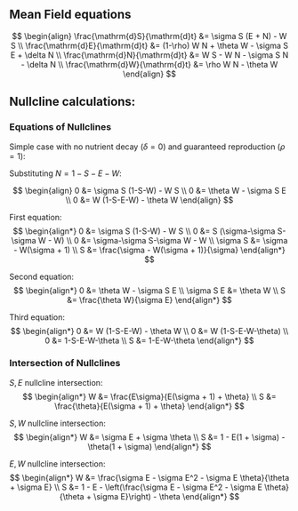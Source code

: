 ## Mean Field equations

$$
\begin{align}
\frac{\mathrm{d}S}{\mathrm{d}t} &= \sigma S (E + N) - W S \\
\frac{\mathrm{d}E}{\mathrm{d}t} &= (1-\rho) W N + \theta W - \sigma S E + \delta N \\
\frac{\mathrm{d}N}{\mathrm{d}t} &= W S - W N - \sigma S N - \delta N \\
\frac{\mathrm{d}W}{\mathrm{d}t} &= \rho W N - \theta W
\end{align}
$$

## Nullcline calculations:

### Equations of Nullclines

Simple case with no nutrient decay ($\delta=0$) and guaranteed reproduction ($\rho=1$):

Substituting $N=1-S-E-W$:

$$
\begin{align}
0 &= \sigma S (1-S-W) - W S \\
0 &= \theta W - \sigma S E \\
0 &= W (1-S-E-W) - \theta W
\end{align}
$$

First equation:
$$
\begin{align*}
    0 &= \sigma S (1-S-W) - W S \\
    0 &= S (\sigma-\sigma S-\sigma W - W) \\
    0 &= \sigma-\sigma S-\sigma W - W \\
    \sigma S &= \sigma - W(\sigma + 1) \\
    S &= \frac{\sigma - W(\sigma + 1)}{\sigma}
\end{align*}
$$

Second equation:
$$
\begin{align*}
    0 &= \theta W - \sigma S E \\
    \sigma S E  &= \theta W \\
    S &= \frac{\theta W}{\sigma E}
\end{align*}
$$

Third equation:
$$
\begin{align*}
    0 &= W (1-S-E-W) - \theta W \\
    0 &= W  (1-S-E-W-\theta) \\
    0 &= 1-S-E-W-\theta \\
    S &= 1-E-W-\theta
\end{align*}
$$

### Intersection of Nullclines

$S,E$ nullcline intersection:
$$
\begin{align*}
    W &= \frac{E\sigma}{E(\sigma + 1) + \theta} \\
    S &= \frac{\theta}{E(\sigma + 1) + \theta}
\end{align*}
$$

$S,W$ nullcline intersection:
$$
\begin{align*}
    W &= \sigma E + \sigma \theta \\
    S &= 1 - E(1 + \sigma) - \theta(1 + \sigma) 
\end{align*}
$$

$E,W$ nullcline intersection:
$$
\begin{align*}
    W &= \frac{\sigma E - \sigma E^2 - \sigma E \theta}{\theta + \sigma E} \\ 
    S &= 1 - E - \left(\frac{\sigma E - \sigma E^2 - \sigma E \theta}{\theta + \sigma E}\right) - \theta    
\end{align*}
$$


